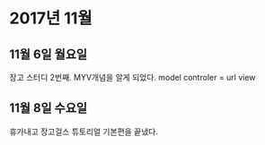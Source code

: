 # 2017년 11월

## 11월 6일 월요일
장고 스터디 2번째. MYV개념을 알게 되었다.
model
controler = url
view

## 11월 8일 수요일
휴가내고 장고걸스 튜토리얼 기본편을 끝냈다.
